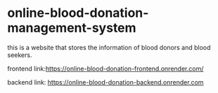 # online-blood-donation-management-system
this is a website that stores the information of blood donors and blood seekers.


frontend link:https://online-blood-donation-frontend.onrender.com/

backend link: https://online-blood-donation-backend.onrender.com
